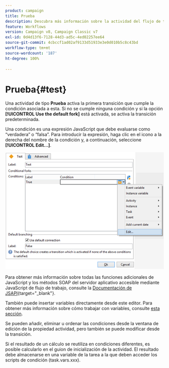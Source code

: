 ```yaml
---
product: campaign
title: Prueba
description: Descubra más información sobre la actividad del flujo de trabajo Prueba
feature: Workflows
version: Campaign v8, Campaign Classic v7
exl-id: 0d4d13f6-7128-44d3-ad5c-4ed02257ee64
source-git-commit: 4cbccf1ad02af9133d51933e3e0d010b5c8c43bd
workflow-type: tm+mt
source-wordcount: '187'
ht-degree: 100%

---
```


# Prueba{#test}



Una actividad de tipo **Prueba** activa la primera transición que cumple la condición asociada a esta. Si no se cumple ninguna condición y si la opción **[!UICONTROL Use the default fork]** está activada, se activa la transición predeterminada.

Una condición es una expresión JavaScript que debe evaluarse como “verdadera” o “falsa”. Para introducir la expresión, haga clic en el icono a la derecha del nombre de la condición y, a continuación, seleccione **[!UICONTROL Edit...]**.

![](assets/edit_test.png)

Para obtener más información sobre todas las funciones adicionales de JavaScript y los métodos SOAP del servidor aplicativo accesible mediante JavaScript de flujo de trabajo, consulte la [Documentación de JSAPI](https://experienceleague.adobe.com/developer/campaign-api/api/index.html?lang=es){target="_blank"}.

También puede insertar variables directamente desde este editor. Para obtener más información sobre cómo trabajar con variables, consulte [esta sección](javascript-scripts-and-templates.md#variables).

Se pueden añadir, eliminar u ordenar las condiciones desde la ventana de edición de la propiedad actividad, pero también se puede modificar desde la transición.

Si el resultado de un cálculo se reutiliza en condiciones diferentes, es posible calcularlo en el guion de inicialización de la actividad. El resultado debe almacenarse en una variable de la tarea a la que deben acceder los scripts de condición (task.vars.xxx).
